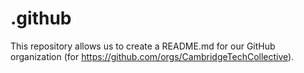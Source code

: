 # .github
This repository allows us to create a README.md for our GitHub organization (for https://github.com/orgs/CambridgeTechCollective).

